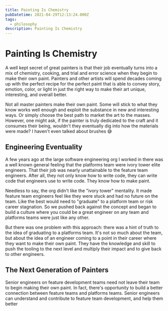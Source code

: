 ```yaml
---
title: Painting Is Chemistry
pubDatetime: 2021-04-29T12:13:24.000Z
tags:
  - philosophy
description: Painting Is Chemistry
---
```


# Painting Is Chemistry

A well kept secret of great painters is that their job eventually turns into a
mix of chemistry, cooking, and trial and error science when they begin to make
their own paint. Painters and other artists will spend decades coming up with
the perfect recipe for the perfect paint that is able to convey story, emotion,
color, or light in just the right way to make their art unique, interesting, and
overall better.

Not all master painters make their own paint. Some will stick to what they know
works well enough and exploit the substance in new and interesting ways. Or
simply choose the best path to market the art to the masses. However, one might
ask, if the painter is truly dedicated to the craft and it consumes their being,
wouldn't they eventually dig into how the materials were made? I haven't even
talked about brushes 😅

## Engineering Eventuality

A few years ago at the large software engineering org I worked in there was a
well known general feeling that the platforms team were ivory tower elite
engineers. That their job was nearly unattainable to the feature team engineers.
After all, they not only know how to write code, they can write code that
engineers use to write code. They know how to make paint.

Needless to say, the org didn't like the "ivory tower" mentality. It made
feature team engineers feel like they were stuck and had no future on the team.
Like the best would need to "graduate" to a platform team or risk career
stagnation. So we pushed back against the concept and began to build a culture
where you could be a great engineer on any team and platforms teams were just
like any other.

But there was one problem with this approach: there was a hint of truth to the
idea of graduating to a platforms team. It's not so much about the team, but
about the idea of an engineer coming to a point in their career where they want
to make their own paint. They have the knowledge and skill to push the tooling
to the next level and multiply their impact and to give back to other engineers.

## The Next Generation of Painters

Senior engineers on feature development teams need not leave their team to begin
making their own paint. In fact, there's opportunity to build a better
connection between feature teams and platforms teams. Senior engineers can
understand and contribute to feature team development, and help them better
